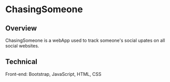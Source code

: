 # ChasingSomeone
## Overview
ChasingSomeone is a webApp used to track someone's social upates on all social websites.
## Technical
Front-end: Bootstrap, JavaScript, HTML, CSS

